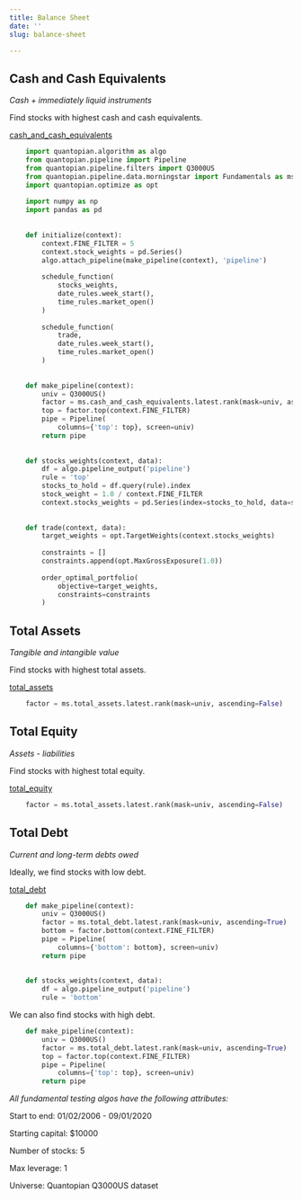 ```yaml
---
title: Balance Sheet
date: ''
slug: balance-sheet

---
```

## Cash and Cash Equivalents

_Cash + immediately liquid instruments_

Find stocks with highest cash and cash equivalents.

[cash_and_cash_equivalents](https://www.quantopian.com/docs/data-reference/morningstar_fundamentals#cash-and-cash-equivalents "cash_and_cash_equivalents")

```python
    import quantopian.algorithm as algo
    from quantopian.pipeline import Pipeline
    from quantopian.pipeline.filters import Q3000US
    from quantopian.pipeline.data.morningstar import Fundamentals as ms
    import quantopian.optimize as opt
    
    import numpy as np
    import pandas as pd
    
    
    def initialize(context):
        context.FINE_FILTER = 5
        context.stock_weights = pd.Series()
        algo.attach_pipeline(make_pipeline(context), 'pipeline')
    
        schedule_function(
            stocks_weights,
            date_rules.week_start(),
            time_rules.market_open()
        )
    
        schedule_function(
            trade,
            date_rules.week_start(),
            time_rules.market_open()
        )
    
    
    def make_pipeline(context):
    	univ = Q3000US()
        factor = ms.cash_and_cash_equivalents.latest.rank(mask=univ, ascending=False)
        top = factor.top(context.FINE_FILTER)
        pipe = Pipeline(
            columns={'top': top}, screen=univ)
        return pipe
    
    
    def stocks_weights(context, data):
        df = algo.pipeline_output('pipeline')
        rule = 'top'
        stocks_to_hold = df.query(rule).index
        stock_weight = 1.0 / context.FINE_FILTER
        context.stocks_weights = pd.Series(index=stocks_to_hold, data=stock_weight)
    
    
    def trade(context, data):
        target_weights = opt.TargetWeights(context.stocks_weights)
    
        constraints = []
        constraints.append(opt.MaxGrossExposure(1.0))
    
        order_optimal_portfolio(
            objective=target_weights,
            constraints=constraints
        )
```

## Total Assets

_Tangible and intangible value_

Find stocks with highest total assets.

[total_assets](https://www.quantopian.com/docs/data-reference/morningstar_fundamentals#total-assets "total_assets")

```python
    factor = ms.total_assets.latest.rank(mask=univ, ascending=False)
```

## Total Equity

_Assets - liabilities_

Find stocks with highest total equity.

[total_equity](https://www.quantopian.com/docs/data-reference/morningstar_fundamentals#total-equity "total_equity")

```python
    factor = ms.total_assets.latest.rank(mask=univ, ascending=False)
```

## Total Debt

_Current and long-term debts owed_

Ideally, we find stocks with low debt.

[total_debt](https://www.quantopian.com/docs/data-reference/morningstar_fundamentals#total-debt "total_debt")

```python
    def make_pipeline(context):
        univ = Q3000US()
        factor = ms.total_debt.latest.rank(mask=univ, ascending=True)
        bottom = factor.bottom(context.FINE_FILTER)
        pipe = Pipeline(
            columns={'bottom': bottom}, screen=univ)
        return pipe
      
    
    def stocks_weights(context, data):
        df = algo.pipeline_output('pipeline')
        rule = 'bottom'
```

We can also find stocks with high debt.

```python
    def make_pipeline(context):
        univ = Q3000US()
        factor = ms.total_debt.latest.rank(mask=univ, ascending=True)
        top = factor.top(context.FINE_FILTER)
        pipe = Pipeline(
            columns={'top': top}, screen=univ)
        return pipe
```

_All fundamental testing algos have the following attributes:_

Start to end: 01/02/2006 - 09/01/2020

Starting capital: $10000

Number of stocks: 5

Max leverage: 1

Universe: Quantopian Q3000US dataset